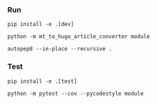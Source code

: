 ### Run

```shellsession
pip install -e .[dev]
```

```shellsession
python -m mt_to_hugo_article_converter module
```

```shellsession
autopep8 --in-place --recursive .
```

### Test

```shellsession
pip install -e .[test]
```

```shellsession
python -m pytest --cov --pycodestyle module
```
